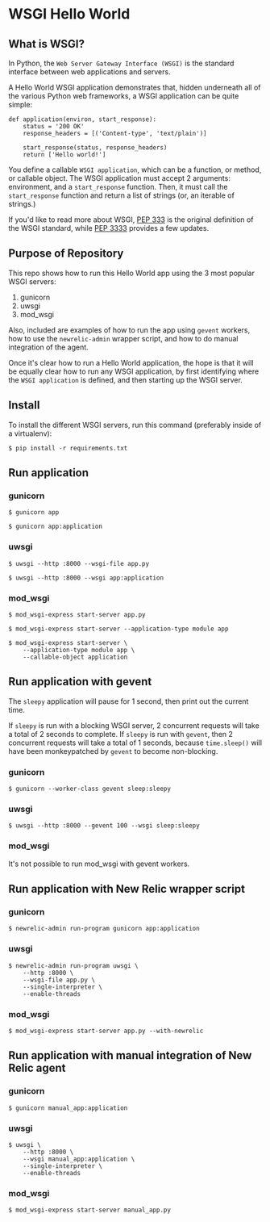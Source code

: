 # WSGI Hello World

## What is WSGI?

In Python, the `Web Server Gateway Interface (WSGI)` is the standard interface between web applications and servers.

A Hello World WSGI application demonstrates that, hidden underneath all of the various Python web frameworks, a WSGI application can be quite simple:

    def application(environ, start_response):
        status = '200 OK'
        response_headers = [('Content-type', 'text/plain')]

        start_response(status, response_headers)
        return ['Hello world!']

You define a callable `WSGI application`, which can be a function, or method, or callable object. The WSGI application must accept 2 arguments: environment, and a `start_response` function. Then, it must call the `start_response` function and return a list of strings (or, an iterable of strings.)

If you'd like to read more about WSGI, [PEP 333][pep333] is the original definition of the WSGI standard, while [PEP 3333][pep3333] provides a few updates.

[pep333]: https://www.python.org/dev/peps/pep-0333/
[pep3333]: https://www.python.org/dev/peps/pep-3333/

## Purpose of Repository

This repo shows how to run this Hello World app using the 3 most popular WSGI servers:

1. gunicorn
2. uwsgi
3. mod_wsgi

Also, included are examples of how to run the app using `gevent` workers, how to use the `newrelic-admin` wrapper script, and how to do manual integration of the agent.

Once it's clear how to run a Hello World application, the hope is that it will be equally clear how to run any WSGI application, by first identifying where the `WSGI application` is defined, and then starting up the WSGI server.

## Install

To install the different WSGI servers, run this command (preferably inside of a virtualenv):

    $ pip install -r requirements.txt

## Run application

### gunicorn

    $ gunicorn app

    $ gunicorn app:application

### uwsgi

    $ uwsgi --http :8000 --wsgi-file app.py

    $ uwsgi --http :8000 --wsgi app:application

### mod_wsgi

    $ mod_wsgi-express start-server app.py

    $ mod_wsgi-express start-server --application-type module app

    $ mod_wsgi-express start-server \
        --application-type module app \
        --callable-object application

## Run application with gevent

The `sleepy` application will pause for 1 second, then print out the current time.

If `sleepy` is run with a blocking WSGI server, 2 concurrent requests will take a total of 2 seconds to complete. If `sleepy` is run with `gevent`, then 2 concurrent requests will take a total of 1 seconds, because `time.sleep()` will have been monkeypatched by `gevent` to become non-blocking.

### gunicorn

    $ gunicorn --worker-class gevent sleep:sleepy

### uwsgi

    $ uwsgi --http :8000 --gevent 100 --wsgi sleep:sleepy

### mod_wsgi

It's not possible to run mod_wsgi with gevent workers.


## Run application with New Relic wrapper script

### gunicorn

    $ newrelic-admin run-program gunicorn app:application

### uwsgi

    $ newrelic-admin run-program uwsgi \
        --http :8000 \
        --wsgi-file app.py \
        --single-interpreter \
        --enable-threads

### mod_wsgi

    $ mod_wsgi-express start-server app.py --with-newrelic

## Run application with manual integration of New Relic agent

### gunicorn

    $ gunicorn manual_app:application

### uwsgi

    $ uwsgi \
        --http :8000 \
        --wsgi manual_app:application \
        --single-interpreter \
        --enable-threads

### mod_wsgi

    $ mod_wsgi-express start-server manual_app.py

